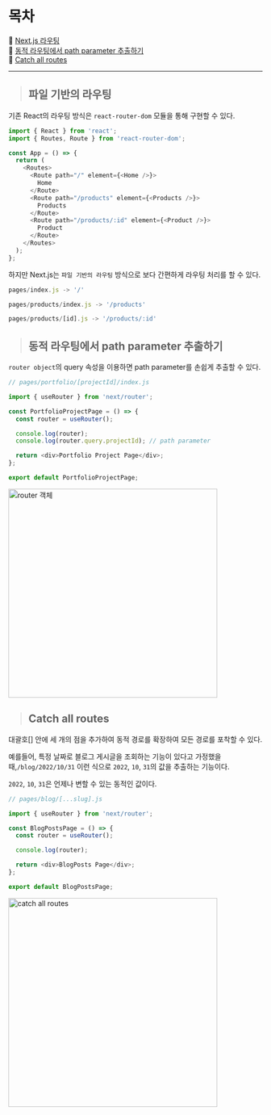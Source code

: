 # 목차

📌 [Next.js 라우팅](파일-기반의-라우팅)  
📌 [동적 라우팅에서 path parameter 추출하기](동적-라우팅에서-path-parameter-추출하기)  
📌 [Catch all routes](Catch-all-routes)

---

> ## 파일 기반의 라우팅

기존 React의 라우팅 방식은 `react-router-dom` 모듈을 통해 구현할 수 있다.

```js
import { React } from 'react';
import { Routes, Route } from 'react-router-dom';

const App = () => {
  return (
    <Routes>
      <Route path="/" element={<Home />}>
        Home
      </Route>
      <Route path="/products" element={<Products />}>
        Products
      </Route>
      <Route path="/products/:id" element={<Product />}>
        Product
      </Route>
    </Routes>
  );
};
```

하지만 Next.js는 `파일 기반의 라우팅` 방식으로 보다 간편하게 라우팅 처리를 할 수 있다.

```js
pages/index.js -> '/'

pages/products/index.js -> '/products'

pages/products/[id].js -> '/products/:id'
```

> ## 동적 라우팅에서 path parameter 추출하기

`router object`의 query 속성을 이용하면 path parameter를 손쉽게 추출할 수 있다.

```js
// pages/portfolio/[projectId]/index.js

import { useRouter } from 'next/router';

const PortfolioProjectPage = () => {
  const router = useRouter();

  console.log(router);
  console.log(router.query.projectId); // path parameter

  return <div>Portfolio Project Page</div>;
};

export default PortfolioProjectPage;
```

<img src="https://user-images.githubusercontent.com/72539723/198908379-c5782909-eb94-4497-8fdc-f6c3aea7538c.png" width="414" alt="router 객체">

> ## Catch all routes

대괄호[] 안에 세 개의 점을 추가하여 동적 경로를 확장하여 모든 경로를 포착할 수 있다.

예를들어, 특정 날짜로 블로그 게시글을 조회하는 기능이 있다고 가정했을 때,`/blog/2022/10/31` 이런 식으로 `2022`, `10`, `31`의 값을 추출하는 기능이다.

`2022`, `10`, `31`은 언제나 변할 수 있는 동적인 값이다.

```js
// pages/blog/[...slug].js

import { useRouter } from 'next/router';

const BlogPostsPage = () => {
  const router = useRouter();

  console.log(router);

  return <div>BlogPosts Page</div>;
};

export default BlogPostsPage;
```

<img  src="https://user-images.githubusercontent.com/72539723/198910442-cb332ddc-906f-4929-ad18-245eafdeff8f.png" width="414" alt="catch all routes">
